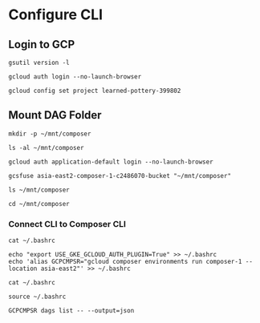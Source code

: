 # Configure CLI

## Login to GCP
```
gsutil version -l
```

```
gcloud auth login --no-launch-browser
```

```
gcloud config set project learned-pottery-399802
```

## Mount DAG Folder
```
mkdir -p ~/mnt/composer
```

```
ls -al ~/mnt/composer
```

```
gcloud auth application-default login --no-launch-browser
```

```
gcsfuse asia-east2-composer-1-c2486070-bucket "~/mnt/composer"
```

```
ls ~/mnt/composer
```

```
cd ~/mnt/composer
```


### Connect CLI to Composer CLI
```
cat ~/.bashrc
```

```
echo "export USE_GKE_GCLOUD_AUTH_PLUGIN=True" >> ~/.bashrc
echo 'alias GCPCMPSR="gcloud composer environments run composer-1 --location asia-east2"' >> ~/.bashrc
```

```
cat ~/.bashrc
```

```
source ~/.bashrc
```

```
GCPCMPSR dags list -- --output=json
```
